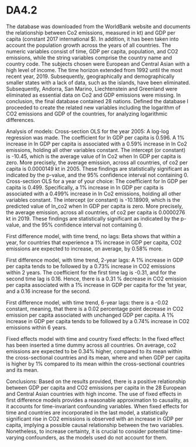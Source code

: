 # DA4.2
The database was downloaded from the WorldBank website and documents the relationship between Co2 emissions, measured in kt) and GDP per capita (constant 2017 international $). In addition, it has been taken into account the population growth across the years of all countries. The numeric variables consist of time, GDP per capita, population, and CO2 emissions, while the string variables comprise the country name and country code.
The subjects chosen were European and Central Asian with a high level of income. The time horizon extended from 1992 until the most recent year, 2019. Subsequently, geographically and demographically smaller states with a lack of data, such as the islands, have been eliminated. Subsequently, Andorra, San Marino, Liechtenstein and Greenland were eliminated as essential data on Co2 and GDP emissions were missing. 
In conclusion, the final database contained 28 nations. Defined the database I proceeded to create the related new variables including the logarithm of CO2 emissions and GDP of the countries, for analyzing logarithmic differences.

Analysis of models:
Cross-section OLS for the year 2005: 
A log-log regression was made.
The coefficient for ln GDP per capita is 0.596. A 1% increase in ln GDP per capita is associated with a 0.59% increase in ln Co2 emissions, holding all other variables constant.
The intercept (or constant) is -10.45, which is the average value of ln Co2 when ln GDP per capita is zero. 
More precisely, the average emission, across all countries, of co2 per capita is 0.0000149 kt in 2005. These findings are statistically significant as indicated by the p-value, and the 95% confidence interval not containing 0.
Cross-section OLS for a year of your choice:
The coefficient for ln GDP per capita is 0.499. Specifically, a 1% increase in ln GDP per capita is associated with a 0.499% increase in ln Co2 emissions, holding all other variables constant.
The intercept (or constant) is -10.18909, which is the predicted value of ln_co2 when ln GDP per capita is zero. More precisely, the average emission, across all countries, of co2 per capita is 0.0000276 kt in 2019. These findings are statistically significant as indicated by the p-value, and the 95% confidence interval not containing 0.

First difference model, with time trend, no lags:
Beta shows that within a year, for countries that experience a 1% increase in GDP per capita, CO2 emissions are expected to increase, on average, by 0.58% more.

First difference model, with time trend, 2-year lags:
A 1% increase in GDP per capita tends to be followed by a 0.73% increase in CO2 emissions within 2 years.
The coefficient for the first time lag is -0.31, and for the second time lag is 0.16. Hence, there is a 0.31 % decrease in CO2 emission per capita associated with a 1% increase in GDP per capita for the 1st year, and a 0.16 increase for the second. 

First difference model, with time trend, 6-year lags:
there is a -0.02 constant, meaning, that there is a 0.02 percentage point decrease in CO2 emission per capita associated with unchanged GDP per capita. 
A 1% increase in GDP per capita tends to be followed by a 0.74% increase in CO2 emissions within 6 years. 

Fixed effects model with time and country fixed effects:
In the fixed effect has been inserted a time dummy across all countries. 
On average, co2 emissions are expected to be 0.34% higher, compared to its mean within the cross-sectional countries and its mean, where and when GDP per capita is higher by 1% compared to its mean within the cross-sectional countries and its mean. 

Conclusions:
Based on the results provided, there is a positive relationship between GDP per capita and CO2 emissions per capita in the 28 European and Central Asian countries with high income. 
The use of fixed effects in first difference models provides a reasonable approximation to causality, as it accounts for time-invariant confounding variables. When fixed effects for time and countries are incorporated in the last model, a statistically significant rise in CO2 emissions is observed with an increase in GDP per capita, implying a possible causal relationship between the two variables. Nonetheless, to increase certainty, it is crucial to consider potential time-varying confounders, as the models used do not account for them.
